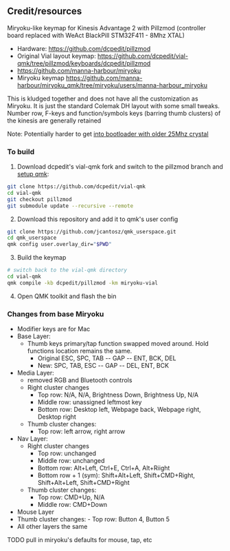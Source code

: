 ## Credit/resources

Miryoku-like keymap for Kinesis Advantage 2 with Pillzmod (controller board replaced with WeAct BlackPill STM32F411 - 8Mhz XTAL)

-   Hardware: https://github.com/dcpedit/pillzmod
-   Original Vial layout keymap: https://github.com/dcpedit/vial-qmk/tree/pillzmod/keyboards/dcpedit/pillzmod
-   https://github.com/manna-harbour/miryoku
-   Miryoku keymap https://github.com/manna-harbour/miryoku_qmk/tree/miryoku/users/manna-harbour_miryoku

This is kludged together and does not have all the customization as Miryoku. It is just the standard Colemak DH layout with some small tweaks. Number row, F-keys and function/symbols keys (barring thumb clusters) of the kinesis are generally retained

Note: Potentially harder to get [into bootloader with older 25Mhz crystal](https://docs.qmk.fm/platformdev_blackpill_f4x1#bootloader-issues)

### To build

1. Download dcpedit's vial-qmk fork and switch to the pillzmod branch and [setup qmk](https://docs.qmk.fm/newbs_getting_started):

```bash
git clone https://github.com/dcpedit/vial-qmk
cd vial-qmk
git checkout pillzmod
git submodule update --recursive --remote
```

2. Download this repository and add it to qmk's user config

```bash
git clone https://github.com/jcantosz/qmk_userspace.git
cd qmk_userspace
qmk config user.overlay_dir="$PWD"
```

3. Build the keymap

```bash
# switch back to the vial-qmk directory
cd vial-qmk
qmk compile -kb dcpedit/pillzmod -km miryoku-vial
```

4. Open QMK toolkit and flash the bin

### Changes from base Miryoku

-   Modifier keys are for Mac
-   Base Layer:
    -   Thumb keys primary/tap function swapped moved around. Hold functions location remains the same.
        -   Original ESC, SPC, TAB -- GAP -- ENT, BCK, DEL
        -   New: SPC, TAB, ESC -- GAP -- DEL, ENT, BCK
-   Media Layer:
    -   removed RGB and Bluetooth controls
    -   Right cluster changes
        -   Top row: N/A, N/A, Brightness Down, Brightness Up, N/A
        -   Middle row: unassigned leftmost key
        -   Bottom row: Desktop left, Webpage back, Webpage right, Desktop right
    -   Thumb cluster changes:
        -   Top row: left arrow, right arrow
-   Nav Layer:
    -   Right cluster changes
        -   Top row: unchanged
        -   Middle row: unchanged
        -   Bottom row: Alt+Left, Ctrl+E, Ctrl+A, Alt+Riight
        -   Bottom row + 1 (sym): Shift+Alt+Left, Shift+CMD+Right, Shift+Alt+Left, Shift+CMD+Right
    -   Thumb cluster changes:
        -   Top row: CMD+Up, N/A
        -   Middle row: CMD+Down
-   Mouse Layer
-   Thumb cluster changes: - Top row: Button 4, Button 5
-   All other layers the same

TODO pull in miryoku's defaults for mouse, tap, etc
